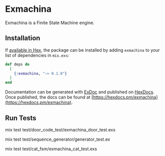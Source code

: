 # Exmachina

Exmachina is a Finite State Machine engine.

## Installation

If [available in Hex](https://hex.pm/docs/publish), the package can be installed
by adding `exmachina` to your list of dependencies in `mix.exs`:

```elixir
def deps do
  [
    {:exmachina, "~> 0.1.0"}
  ]
end
```

Documentation can be generated with [ExDoc](https://github.com/elixir-lang/ex_doc)
and published on [HexDocs](https://hexdocs.pm). Once published, the docs can
be found at [https://hexdocs.pm/exmachina](https://hexdocs.pm/exmachina).

## Run Tests

mix test test/door_code_test/exmachina_door_test.exs

mix test test/sequence_generator/generator_test.ex 

mix test test/cat_fsm/exmachina_cat_test.exs